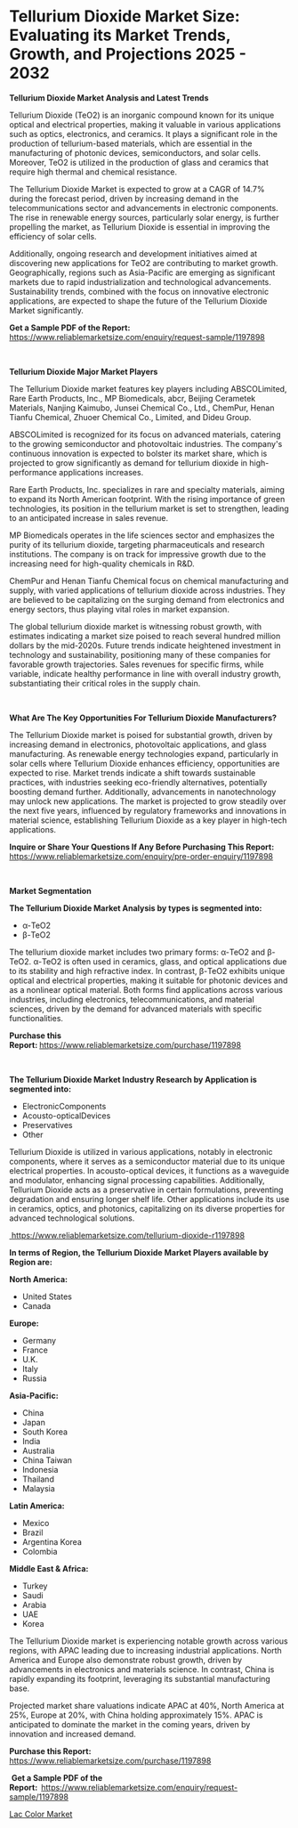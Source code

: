 <p><h1>Tellurium Dioxide Market Size: Evaluating its Market Trends, Growth, and Projections 2025 - 2032</h1></p><p><strong>Tellurium Dioxide Market Analysis and Latest Trends</strong></p>
<p><p>Tellurium Dioxide (TeO2) is an inorganic compound known for its unique optical and electrical properties, making it valuable in various applications such as optics, electronics, and ceramics. It plays a significant role in the production of tellurium-based materials, which are essential in the manufacturing of photonic devices, semiconductors, and solar cells. Moreover, TeO2 is utilized in the production of glass and ceramics that require high thermal and chemical resistance.</p><p>The Tellurium Dioxide Market is expected to grow at a CAGR of 14.7% during the forecast period, driven by increasing demand in the telecommunications sector and advancements in electronic components. The rise in renewable energy sources, particularly solar energy, is further propelling the market, as Tellurium Dioxide is essential in improving the efficiency of solar cells.</p><p>Additionally, ongoing research and development initiatives aimed at discovering new applications for TeO2 are contributing to market growth. Geographically, regions such as Asia-Pacific are emerging as significant markets due to rapid industrialization and technological advancements. Sustainability trends, combined with the focus on innovative electronic applications, are expected to shape the future of the Tellurium Dioxide Market significantly.</p></p>
<p><strong>Get a Sample PDF of the Report:&nbsp;</strong> <a href="https://www.reliablemarketsize.com/enquiry/request-sample/1197898?utm_campaign=3345&utm_medium=2&utm_source=Github&utm_content=ia&utm_term=31032025&utm_id=tellurium-dioxide">https://www.reliablemarketsize.com/enquiry/request-sample/1197898</a></p>
<p>&nbsp;</p>
<p><strong>Tellurium Dioxide Major Market Players</strong></p>
<p><p>The Tellurium Dioxide market features key players including ABSCOLimited, Rare Earth Products, Inc., MP Biomedicals, abcr, Beijing Cerametek Materials, Nanjing Kaimubo, Junsei Chemical Co., Ltd., ChemPur, Henan Tianfu Chemical, Zhuoer Chemical Co., Limited, and Dideu Group. </p><p>ABSCOLimited is recognized for its focus on advanced materials, catering to the growing semiconductor and photovoltaic industries. The company's continuous innovation is expected to bolster its market share, which is projected to grow significantly as demand for tellurium dioxide in high-performance applications increases.</p><p>Rare Earth Products, Inc. specializes in rare and specialty materials, aiming to expand its North American footprint. With the rising importance of green technologies, its position in the tellurium market is set to strengthen, leading to an anticipated increase in sales revenue.</p><p>MP Biomedicals operates in the life sciences sector and emphasizes the purity of its tellurium dioxide, targeting pharmaceuticals and research institutions. The company is on track for impressive growth due to the increasing need for high-quality chemicals in R&D.</p><p>ChemPur and Henan Tianfu Chemical focus on chemical manufacturing and supply, with varied applications of tellurium dioxide across industries. They are believed to be capitalizing on the surging demand from electronics and energy sectors, thus playing vital roles in market expansion.</p><p>The global tellurium dioxide market is witnessing robust growth, with estimates indicating a market size poised to reach several hundred million dollars by the mid-2020s. Future trends indicate heightened investment in technology and sustainability, positioning many of these companies for favorable growth trajectories. Sales revenues for specific firms, while variable, indicate healthy performance in line with overall industry growth, substantiating their critical roles in the supply chain.</p></p>
<p>&nbsp;</p>
<p><strong>What Are The Key Opportunities For Tellurium Dioxide Manufacturers?</strong></p>
<p><p>The Tellurium Dioxide market is poised for substantial growth, driven by increasing demand in electronics, photovoltaic applications, and glass manufacturing. As renewable energy technologies expand, particularly in solar cells where Tellurium Dioxide enhances efficiency, opportunities are expected to rise. Market trends indicate a shift towards sustainable practices, with industries seeking eco-friendly alternatives, potentially boosting demand further. Additionally, advancements in nanotechnology may unlock new applications. The market is projected to grow steadily over the next five years, influenced by regulatory frameworks and innovations in material science, establishing Tellurium Dioxide as a key player in high-tech applications.</p></p>
<p><strong>Inquire or Share Your Questions If Any Before Purchasing This Report:</strong> <a href="https://www.reliablemarketsize.com/enquiry/pre-order-enquiry/1197898?utm_campaign=3345&utm_medium=2&utm_source=Github&utm_content=ia&utm_term=31032025&utm_id=tellurium-dioxide">https://www.reliablemarketsize.com/enquiry/pre-order-enquiry/1197898</a></p>
<p>&nbsp;</p>
<p><strong>Market Segmentation</strong></p>
<p><strong>The Tellurium Dioxide Market Analysis by types is segmented into:</strong></p>
<p><ul><li>α-TeO2</li><li>β-TeO2</li></ul></p>
<p><p>The tellurium dioxide market includes two primary forms: α-TeO2 and β-TeO2. α-TeO2 is often used in ceramics, glass, and optical applications due to its stability and high refractive index. In contrast, β-TeO2 exhibits unique optical and electrical properties, making it suitable for photonic devices and as a nonlinear optical material. Both forms find applications across various industries, including electronics, telecommunications, and material sciences, driven by the demand for advanced materials with specific functionalities.</p></p>
<p><strong>Purchase this Report:&nbsp;</strong><a href="https://www.reliablemarketsize.com/purchase/1197898?utm_campaign=3345&utm_medium=2&utm_source=Github&utm_content=ia&utm_term=31032025&utm_id=tellurium-dioxide">https://www.reliablemarketsize.com/purchase/1197898</a></p>
<p>&nbsp;</p>
<p><strong>The Tellurium Dioxide Market Industry Research by Application is segmented into:</strong></p>
<p><ul><li>ElectronicComponents</li><li>Acousto-opticalDevices</li><li>Preservatives</li><li>Other</li></ul></p>
<p><p>Tellurium Dioxide is utilized in various applications, notably in electronic components, where it serves as a semiconductor material due to its unique electrical properties. In acousto-optical devices, it functions as a waveguide and modulator, enhancing signal processing capabilities. Additionally, Tellurium Dioxide acts as a preservative in certain formulations, preventing degradation and ensuring longer shelf life. Other applications include its use in ceramics, optics, and photonics, capitalizing on its diverse properties for advanced technological solutions.</p></p>
<p><a href="https://www.reliablemarketsize.com/tellurium-dioxide-r1197898?utm_campaign=3345&utm_medium=2&utm_source=Github&utm_content=ia&utm_term=31032025&utm_id=tellurium-dioxide">&nbsp;https://www.reliablemarketsize.com/tellurium-dioxide-r1197898</a></p>
<p><strong>In terms of Region, the Tellurium Dioxide Market Players available by Region are:</strong></p>
<p>
    <p> <strong> North America: </strong>
        <ul>
            <li>United States</li>
            <li>Canada</li>
        </ul>
        </p> 
    <p> <strong> Europe: </strong>
        <ul>
            <li>Germany</li>
            <li>France</li>
            <li>U.K.</li>
            <li>Italy</li>
            <li>Russia</li>
        </ul>
        </p> 
    <p> <strong> Asia-Pacific: </strong>
        <ul>
            <li>China</li>
            <li>Japan</li>
            <li>South Korea</li>
            <li>India</li>
            <li>Australia</li>
            <li>China Taiwan</li>
            <li>Indonesia</li>
            <li>Thailand</li>
            <li>Malaysia</li>
        </ul>
        </p> 
    <p> <strong> Latin America: </strong>
        <ul>
            <li>Mexico</li>
            <li>Brazil</li>
            <li>Argentina Korea</li>
            <li>Colombia</li>
        </ul>
        </p> 
    <p> <strong> Middle East & Africa: </strong>
        <ul>
            <li>Turkey</li>
            <li>Saudi</li>
            <li>Arabia</li>
            <li>UAE</li>
            <li>Korea</li>
        </ul>
    </p>
    </p>
<p><p>The Tellurium Dioxide market is experiencing notable growth across various regions, with APAC leading due to increasing industrial applications. North America and Europe also demonstrate robust growth, driven by advancements in electronics and materials science. In contrast, China is rapidly expanding its footprint, leveraging its substantial manufacturing base. </p><p>Projected market share valuations indicate APAC at 40%, North America at 25%, Europe at 20%, with China holding approximately 15%. APAC is anticipated to dominate the market in the coming years, driven by innovation and increased demand.</p></p>
<p><strong>Purchase this Report: </strong><a href="https://www.reliablemarketsize.com/purchase/1197898?utm_campaign=3345&utm_medium=2&utm_source=Github&utm_content=ia&utm_term=31032025&utm_id=tellurium-dioxide">https://www.reliablemarketsize.com/purchase/1197898</a></p>
<p>&nbsp;<strong>Get a Sample PDF of the Report:&nbsp;&nbsp;</strong><a href="https://www.reliablemarketsize.com/enquiry/request-sample/1197898?utm_campaign=3345&utm_medium=2&utm_source=Github&utm_content=ia&utm_term=31032025&utm_id=tellurium-dioxide">https://www.reliablemarketsize.com/enquiry/request-sample/1197898</a></p>
<p><strong></strong></p>
<p><p><a href="https://github.com/biyajausenik/Market-Research-Report-List-1/blob/main/lac-color-market.md?utm_campaign=3345&utm_medium=2&utm_source=Github&utm_content=ia&utm_term=31032025&utm_id=tellurium-dioxide">Lac Color Market</a></p></p>